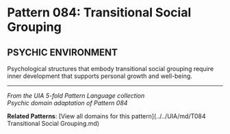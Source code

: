 # Pattern 084: Transitional Social Grouping

## PSYCHIC ENVIRONMENT

Psychological structures that embody transitional social grouping require inner development that supports personal growth and well-being.

---

*From the UIA 5-fold Pattern Language collection*  
*Psychic domain adaptation of Pattern 084*

**Related Patterns**: [View all domains for this pattern](../../UIA/md/T084 Transitional Social Grouping.md)